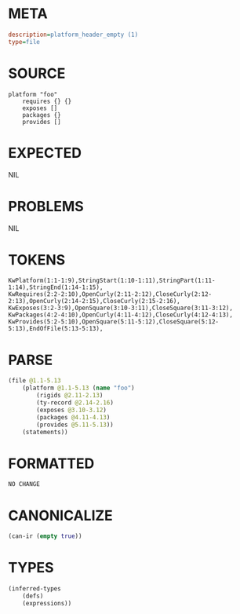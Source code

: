 # META
~~~ini
description=platform_header_empty (1)
type=file
~~~
# SOURCE
~~~roc
platform "foo"
	requires {} {}
	exposes []
	packages {}
	provides []
~~~
# EXPECTED
NIL
# PROBLEMS
NIL
# TOKENS
~~~zig
KwPlatform(1:1-1:9),StringStart(1:10-1:11),StringPart(1:11-1:14),StringEnd(1:14-1:15),
KwRequires(2:2-2:10),OpenCurly(2:11-2:12),CloseCurly(2:12-2:13),OpenCurly(2:14-2:15),CloseCurly(2:15-2:16),
KwExposes(3:2-3:9),OpenSquare(3:10-3:11),CloseSquare(3:11-3:12),
KwPackages(4:2-4:10),OpenCurly(4:11-4:12),CloseCurly(4:12-4:13),
KwProvides(5:2-5:10),OpenSquare(5:11-5:12),CloseSquare(5:12-5:13),EndOfFile(5:13-5:13),
~~~
# PARSE
~~~clojure
(file @1.1-5.13
	(platform @1.1-5.13 (name "foo")
		(rigids @2.11-2.13)
		(ty-record @2.14-2.16)
		(exposes @3.10-3.12)
		(packages @4.11-4.13)
		(provides @5.11-5.13))
	(statements))
~~~
# FORMATTED
~~~roc
NO CHANGE
~~~
# CANONICALIZE
~~~clojure
(can-ir (empty true))
~~~
# TYPES
~~~clojure
(inferred-types
	(defs)
	(expressions))
~~~
